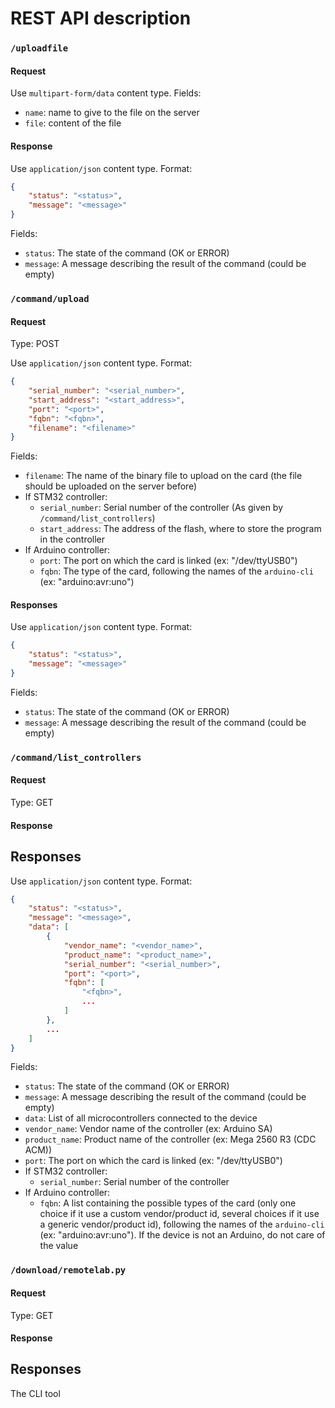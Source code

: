 # REST API description

### `/uploadfile`

#### Request

Use `multipart-form/data` content type.
Fields:
- `name`: name to give to the file on the server
- `file`: content of the file

#### Response

Use `application/json` content type.
Format:
```json
{
    "status": "<status>",
    "message": "<message>"
}
```

Fields:
- `status`: The state of the command (OK or ERROR)
- `message`: A message describing the result of the command (could be empty)

### `/command/upload`

#### Request

Type: POST

Use `application/json` content type.
Format:
```json
{
    "serial_number": "<serial_number>",
    "start_address": "<start_address>",
    "port": "<port>",
    "fqbn": "<fqbn>",
    "filename": "<filename>"
}
``` 

Fields:
- `filename`: The name of the binary file to upload on the card (the file should be uploaded on the server before)
- If STM32 controller:
    - `serial_number`: Serial number of the controller (As given by `/command/list_controllers`)
    - `start_address`: The address of the flash, where to store the program in the controller
- If Arduino controller:
    - `port`: The port on which the card is linked (ex: "/dev/ttyUSB0")
    - `fqbn`: The type of the card, following the names of the `arduino-cli` (ex: "arduino:avr:uno")

#### Responses

Use `application/json` content type.
Format:
```json
{
    "status": "<status>",
    "message": "<message>"
}
```

Fields:
- `status`: The state of the command (OK or ERROR)
- `message`: A message describing the result of the command (could be empty)

### `/command/list_controllers`

#### Request

Type: GET

#### Response

## Responses

Use `application/json` content type.
Format:
```json
{
    "status": "<status>",
    "message": "<message>",
    "data": [
        {
            "vendor_name": "<vendor_name>",
            "product_name": "<product_name>",
            "serial_number": "<serial_number>",
            "port": "<port>",
            "fqbn": [
                "<fqbn>",
                ...
            ]
        },
        ...
    ]
}

```

Fields:
- `status`: The state of the command (OK or ERROR)
- `message`: A message describing the result of the command (could be empty)
- `data`: List of all microcontrollers connected to the device
- `vendor_name`: Vendor name of the controller (ex: Arduino SA)
- `product_name`: Product name of the controller (ex: Mega 2560 R3 (CDC ACM))
- `port`: The port on which the card is linked (ex: "/dev/ttyUSB0")
- If STM32 controller:
    - `serial_number`: Serial number of the controller
- If Arduino controller:
    - `fqbn`: A list containing the possible types of the card (only one choice if it use a custom vendor/product id, several choices if it use a generic vendor/product id), following the names of the `arduino-cli` (ex: "arduino:avr:uno"). If the device is not an Arduino, do not care of the value

### `/download/remotelab.py`

#### Request

Type: GET

#### Response

## Responses

The CLI tool